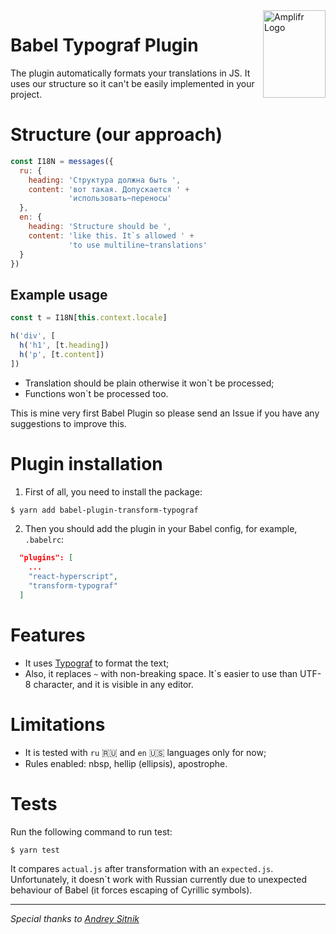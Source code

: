 <a href="https://amplifr.com/?utm_source=babel-plugin-transform-typograf">
  <img width="100" height="140" align="right"
    alt="Amplifr Logo" src="https://amplifr-direct.s3-eu-west-1.amazonaws.com/social_images/image/37b580d9-3668-4005-8d5a-137de3a3e77c.png" />
</a>

# Babel Typograf Plugin

The plugin automatically formats your translations in JS. It uses 
our structure so it can't be easily implemented in your project.

# Structure (our approach)

```js
const I18N = messages({
  ru: {
    heading: 'Структура должна быть ',
    content: 'вот такая. Допускается ' +
             'использовать~переносы'
  },
  en: {
    heading: 'Structure should be ',
    content: 'like this. It`s allowed ' +
             'to use multiline~translations'
  }
})
```

## Example usage

```js
const t = I18N[this.context.locale]

h('div', [
  h('h1', [t.heading])
  h('p', [t.content])
])
```

- Translation should be plain otherwise it won`t be processed;
- Functions won`t be processed too.

This is mine very first Babel Plugin so please send an Issue 
if you have any suggestions to improve this.

# Plugin installation

1. First of all, you need to install the package:

```bash
$ yarn add babel-plugin-transform-typograf
```

2. Then you should add the plugin in your Babel config, 
for example, `.babelrc`:

```json
  "plugins": [
    ...
    "react-hyperscript",
    "transform-typograf"
  ]
```

# Features

- It uses [Typograf](https://github.com/typograf/typograf) to format 
the text;
- Also, it replaces `~` with non-breaking space. It`s easier to use 
than UTF-8 character, and it is visible in any editor.

# Limitations

- It is tested with `ru` :ru: and `en` :us: languages only for now;
- Rules enabled: nbsp, hellip (ellipsis), apostrophe.

# Tests

Run the following command to run test:

```bash
$ yarn test
```

It compares `actual.js` after transformation with an `expected.js`. 
Unfortunately, it doesn`t work with Russian currently due to unexpected
behaviour of Babel (it forces escaping of Cyrillic symbols).

---

_Special thanks to [Andrey Sitnik](https://github.com/ai)_